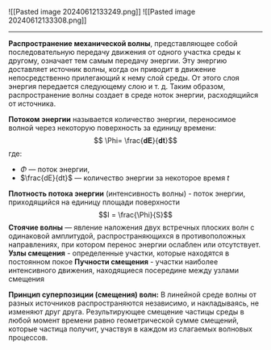 ![[Pasted image 20240612133249.png]]
![[Pasted image 20240612133308.png]]

---

**Распространение механической волны**, представляющее собой последовательную передачу движения от одного участка среды к другому, означает тем самым передачу энергии. Эту энергию доставляет источник волны, когда он приводит в движение непосредственно прилегающий к нему слой среды. От этого слоя энергия передается следующему слою и т. д. Таким образом, распространение волны создает в среде ноток энергии, расходящийся от источника.

**Потоком энергии** называется количество энергии, переносимое волной через
некоторую поверхность за единицу времени: $$ \Phi= \frac{𝐝𝐄}{𝐝𝐭}$$
где:
- $\Phi$ — поток энергии,
- $\frac{dE}{dt}$ — количество энергии за некоторое время $t$

**Плотность потока энергии** (интенсивность волны) - поток энергии, приходящийся
на единицу площади поверхности $$I = \frac{\Phi}{S}$$
**Стоячие волны** — явление наложения двух встречных плоских волн с одинаковой
амплитудой, распространяющихся в противоположных направлениях, при котором
перенос энергии ослаблен или отсутствует.
**Узлы смещения** - определенные участки, которые находятся в постоянном покое
**Пучности смещения** - участки наиболее интенсивного движения, находящиеся
посередине между узлами смещения

**Принцип суперпозиции (смещения) волн:**
В линейной среде волны от разных источников распространяются независимо, и
накладываясь, не изменяют друг друга. Результирующее смещение частицы среды в любой момент времени равно геометрической сумме смещений, которые частица получит, участвуя в каждом из слагаемых волновых процессов.
